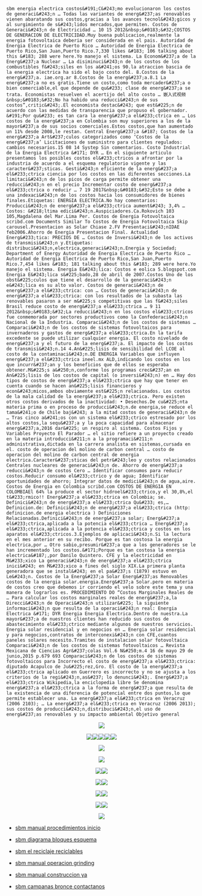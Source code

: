 
```
sbm energia electrica costos&#191;C&#243;mo evolucionaron los costos de generaci&#243;n … Todas las variantes de energ&#237;as renovables vienen abaratando sus costos,gracias a los avances tecnol&#243;gicos y al surgimiento de s&#243;lidos mercados,que permiten. Costos de Generaci&#243;n de Electricidad … 10 15 2012&nbsp;&#0183;&#32;COSTOS DE GENERACION DE ELECTRICIDAD.Muy buena publicacion,realmente la energia fotovoltaica deberia ser considerada en el pais. Autoridad de Energia Electrica de Puerto Rico … Autoridad de Energia Electrica de Puerto Rico,San Juan,Puerto Rico.7,330 likes &#183; 106 talking about this &#183; 288 were here.Yo manejo el sistema. La Econom&#237;a de la Energ&#237;a Nuclear … La disiminuci&#243;n de los costos de los combustibles f&#243;siles en los a&#241;os 90.la atraccion bascia de la energia electrica ha sido el bajo costo del. 8.Costos de la energ&#237;a. iae.org.ar 8.Costos de la energ&#237;a.8.1 La energ&#237;a no es gratis.Tiene un costo,como toda mercader&#237;a o bien comerciable,el que depende de qu&#233; clase de energ&#237;a se trata. Economistas resuelven el acertijo del alto costo … 嵌入式视频&nbsp;&#0183;&#32;No ha habido una reducci&#243;n de sus costos”,critic&#243;.El economista destac&#243; que est&#225;n de acuerdo con las medidas de transparencia que propuso el gobernador. &#191;Por qu&#233; es tan cara la energ&#237;a el&#233;ctrica en … Los costos de la energ&#237;a en Colombia son muy superiores a los de la mayor&#237;a de sus socios comerciales.Estos costos,que han aumentado un 11% desde 2008,le restan. Central Energ&#237;a &#187; Costos de la energ&#237;a Art&#237;culos categorizados como ‘Costos de la energ&#237;a’ Licitaciones de suministro para clientes regulados: cambios necesarios.15 08 14 Systep Sin comentarios. Costo Industrial de la Energia Electrica &#171; DYR … En el siguiente articulo presentamos los posibles costos el&#233;ctricos a afrontar por la industria de acuerdo a el esquema regulatorio vigente y las caracter&#237;sticas. Gesti&#243;n eficiente de la energ&#237;a el&#233;ctrica ciencia por los costos en las diferentes secciones.La limitaci&#243;n de los picos de carga permite obtener una reducci&#243;n en el precio Incrementar costo de energ&#237;a el&#233;ctrica o reducir … 7 19 2017&nbsp;&#0183;&#32;Esto se debe a una indexaci&#243;n de los costos hacia los consumidores de bienes finales.Etiquetas: ENERGIA ELECTRICA.No hay comentarios: Producci&#243;n de energ&#237;a el&#233;ctrica aument&#243; 3,4% … Costos: &#218;ltima edici&#243;n.Auspiciadores.Ca.Rokovich 103 105,Magdalena del Mar.Lima Per. Costos de Energia Fotovoltaica scribd.com Documents Similar To Costos de Energia Fotovoltaica Skip carousel.Presentacion as Solar Chiase 2.FV Presentaci&#243;nIDAE feb2006.Ahorro de Energia Presentacion Final. Actualidad Energ&#233;tica: PRECIOS DE … Costos de Inversi&#243;n de los activos de transmisi&#243;n y.Etiquetas: distribuci&#243;n,electrica,generaci&#243;n.Energia y Sociedad; Department of Energy Autoridad de Energia Electrica de Puerto Rico … Autoridad de Energia Electrica de Puerto Rico,San Juan,Puerto Rico.7,454 likes &#183; 181 talking about this &#183; 289 were here.Yo manejo el sistema. Energia E&#243;lica: Costos e eolica 5.blogspot.com Energia E&#243;lica s&#225;bado,28 de abril de 2007.Costos Uno de los obst&#225;culos que tiene el desarrollo de la generaci&#243;n e&#243;lica es su alto valor. Costos de generaci&#243;n de energ&#237;a el&#233;ctrica: con … Costos de generaci&#243;n de energ&#237;a el&#233;ctrica: con los resultados de la subasta las renovables pasaron a ser m&#225;s competitivas que las f&#243;siles Brasil reduce costo de energ&#237;a el&#233;ctrica … 9 11 2012&nbsp;&#0183;&#32;La reducci&#243;n en los costos el&#233;ctricos fue conmemorada por sectores productivos como la Confederaci&#243;n Nacional de la Industria. Comparaci&#243;n de los costos de sistemas … Comparaci&#243;n de los costos de sistemas fotovoltaicos para invernaderos y gastos de energ&#237;a el&#233;ctrica.En la tarifa excedente se puede utilizar cualquier energia. El costo nivelado de energ&#237;a y el futuro de la energ&#237;a. El impacto de los costos de transmisi&#243;n.14 4.An&#225;lisis de sensibilidad del LCOE al costo de la contaminaci&#243;n.DE ENERGIA Variables que influyen energ&#237;a el&#233;ctrica ineel.mx ALD,indicando los costos en los que incurr&#237;an y los beneficios que de ellos se esperaba obtener.M&#225;s a&#250;n,conforme los programas crec&#237;an en An&#225;lisis de los costos de capital (o inversi&#243;n) en … Hay dos tipos de costos de energ&#237;a el&#233;ctrica que hay que tener en cuenta cuando se hacen an&#225;lisis financieros y econ&#243;micos,ambos obviamente est&#225;n relacionados. Los costos de la mala calidad de la energ&#237;a el&#233;ctrica. Pero existen otros costos derivados de la inactividad: • Desechos.De cu&#225;nta materia prima o en proceso de producci&#243;n.de energia,se reduce el tama&#241;o de Chile baj&#243; a la mitad costos de generaci&#243;n de … Tras cinco a&#241;os con un sistema el&#233;ctrico estresado por los altos costos,la sequ&#237;a y la poca capacidad para almacenar energ&#237;a,2016 dar&#225; un respiro al sistema. Costos Fijos y Variables Proyecto El Parador … el sitio refiere a un proyecto creado en la materia introducci&#211;n a la programaci&#211;n administrativa,dictada en la carrera analista en sistemas,cursada en el. costo de operacion del molino de carbon central … costo de operacion del molino de carbon central de energia electrica.Caracter&#237;sticas del petr&#243;leo y costos relacionados Centrales nucleares de generaci&#243;n de. Ahorro de energ&#237;a reducci&#243;n de costos Cero … Identificar consumos para reducir costos.Reducir consumo el&#233;ctrico y de agua; Identificar oportunidades de ahorro; Integrar datos de medici&#243;n de agua,aire. Costos de Energia en Colombia scribd.com COSTOS DE ENERGIA EN COLOMBIAEl 64% la produce el sector hidroel&#233;ctrico,y el 30,8%,el t&#233;rmico!! Energ&#237;a el&#233;ctrica en Colombia; se. Definici&#243;n de energ&#237;a el&#233;ctrica Qu&#233; es,… Definicion.de: Definici&#243;n de energ&#237;a el&#233;ctrica (http: definicion.de energia electrica ) Definiciones Relacionadas.Definici&#243;n de energ&#237;a solar; Energ&#237;a el&#233;ctrica,aplicada a la potencia el&#233;ctrica … Energ&#237;a el&#233;ctrica,aplicada a la potencia el&#233;ctrica y costos en los aparatos el&#233;ctricos.3.Ejemplos de aplicaci&#243;n.Si la lectura en el mes anterior en su recibo. Porque es tan costosa la energia electrica,por … Otro sabio,presumir&#237;a que a los generadores se le han incrementado los costos.&#171;Porque es tan costosa la energia electrica&#187;,por Danilo Quintero. CFE y la electricidad en M&#233;xico La generaci&#243;n de energ&#237;a el&#233;ctrica inici&#243; en M&#233;xico a fines del siglo XIX.La primera planta generadora que se instal&#243; en el pa&#237;s (1879) estuvo en Le&#243;n. Costos de la Energ&#237;a Solar Energ&#237;as Renovables costos de la energia solar.energia.Energ&#237;a Solar.pero en materia de costos creo que debemos ir corriendo el velo sobre este tema y una manera de lograrlos es. PROCEDIMIENTO DO “Costos Marginales Reales de … Para calcular los costos marginales reales de energ&#237;a,la Direcci&#243;n de Operaci&#243;n utilizar&#225; la siguiente informaci&#243;n que resulta de la operaci&#243;n real: Energia Electrica &#171; DYR Energia Energia Electrica.Dentro de nuestra.La mayor&#237;a de nuestros clientes han reducido sus costos de abastecimiento el&#233;ctrico mediante algunos de nuestros servicios. Energia solar residencial y en negocios en … Energia solar residencial y para negocios,contratos de interconexi&#243;n con CFE,cuantos paneles solares necesito.Tramites de instalacion solar fotovoltaica Comparaci&#243;n de los costos de sistemas fotovoltaicos … Revista Mexicana de Ciencias Agr&#237;colas Vol.6 N&#250;m.4 16 de mayo 29 de junio,2015 p.679 693 Comparaci&#243;n de los costos de sistemas fotovoltaicos para Incorrecto el costo de energ&#237;a el&#233;ctrica: diputado Acapulco de Ju&#225;rez,Gro. El costo de la energ&#237;a el&#233;ctrica aplicado en Guerrero es incorrecto y no se ajusta a los criterios de la regi&#243;n,as&#237; lo denunci&#243;. Energ&#237;a el&#233;ctrica Wikipedia,la enciclopedia libre Se denomina energ&#237;a el&#233;ctrica a la forma de energ&#237;a que resulta de la existencia de una diferencia de potencial entre dos puntos,lo que permite establecer una. La energ&#237;a el&#233;ctrica en Veracruz (2006 2103); … La energ&#237;a el&#233;ctrica en Veracruz (2006 2013); sus costos de producci&#243;n,distribuci&#243;n,el uso de energ&#237;as renovables y su impacto ambiental Objetivo general 
```

<div align="center">

<a href="https://es-crusher.shibang-china.com/github&k=sbm+energia+electrica+costos"><img src="https://static.shibang-china.com/es/crusher/logo.jpg"></a>

<a href="https://es-crusher.shibang-china.com/github&k=sbm+energia+electrica+costos"><img src="https://static.shibang-china.com/es/crusher/index.jpg"></a><a href="https://es-crusher.shibang-china.com/material.htmlgithub&k=sbm+energia+electrica+costos"><img src="https://static.shibang-china.com/es/crusher/material.jpg"></a><a href="https://es-crusher.shibang-china.com/application.htmlgithub&k=sbm+energia+electrica+costos"><img src="https://static.shibang-china.com/es/crusher/application.jpg"></a><a href="https://es-crusher.shibang-china.com/aboutus.htmlgithub&k=sbm+energia+electrica+costos"><img src="https://static.shibang-china.com/es/crusher/aboutus.jpg"></a><a href="https://es-crusher.shibang-china.com/contact.htmlgithub&k=sbm+energia+electrica+costos"><img src="https://static.shibang-china.com/es/crusher/contact.jpg"></a>

<a href="https://es-crusher.shibang-china.com/github&k=sbm+energia+electrica+costos"><img src="https://static.shibang-china.com/es/crusher/banner.jpg"></a>

<a href="https://swt.shibang-china.com/github&k=sbm+energia+electrica+costos"><img src="https://static.shibang-china.com/es/crusher/text.jpg"></a>

<a href="https://swt.shibang-china.com/github&k=sbm+energia+electrica+costos"><img src="https://static.shibang-china.com/es/crusher/chat.jpg"></a><a href="https://es-crusher.shibang-china.com/contact.htmlgithub&k=sbm+energia+electrica+costos"><img src="https://static.shibang-china.com/es/crusher/message.jpg"></a>

<a href="https://es-crusher.shibang-china.com/products/pe.htmlgithub&k=sbm+energia+electrica+costos"><img src="https://static.shibang-china.com/es/crusher/pe.jpg"></a><a href="https://es-crusher.shibang-china.com/products/pf.htmlgithub&k=sbm+energia+electrica+costos"><img src="https://static.shibang-china.com/es/crusher/pf.jpg"></a>

<a href="https://es-crusher.shibang-china.com/products/hpt.htmlgithub&k=sbm+energia+electrica+costos"><img src="https://static.shibang-china.com/es/crusher/hpt.jpg"></a><a href="https://es-crusher.shibang-china.com/products/vsi.htmlgithub&k=sbm+energia+electrica+costos"><img src="https://static.shibang-china.com/es/crusher/vsi.jpg"></a>

<a href="https://es-crusher.shibang-china.com/products/klv.htmlgithub&k=sbm+energia+electrica+costos"><img src="https://static.shibang-china.com/es/crusher/klv.jpg"></a><a href="https://es-crusher.shibang-china.com/products/portable.htmlgithub&k=sbm+energia+electrica+costos"><img src="https://static.shibang-china.com/es/crusher/portable.jpg"></a>

<a href="https://swt.shibang-china.com/github&k=sbm+energia+electrica+costos"><img src="https://static.shibang-china.com/es/crusher/case.jpg"></a>

</div>


* [sbm manual procedimientos inicio](sbm%20manual%20procedimientos%20inicio.md)

* [sbm diagrama bloques esquema](sbm%20diagrama%20bloques%20esquema.md)

* [sbm el reciclaje reciclables](sbm%20el%20reciclaje%20reciclables.md)

* [sbm manual operacion grinding](sbm%20manual%20operacion%20grinding.md)

* [sbm manual construccion ya](sbm%20manual%20construccion%20ya.md)

* [sbm campanas bronce contactanos](sbm%20campanas%20bronce%20contactanos.md)